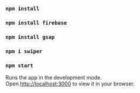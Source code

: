 ### `npm install`
### `npm install firebase`
### `npm install gsap`
### `npm i swiper`

### `npm start`

Runs the app in the development mode.\
Open [http://localhost:3000](http://localhost:3000) to view it in your browser.

